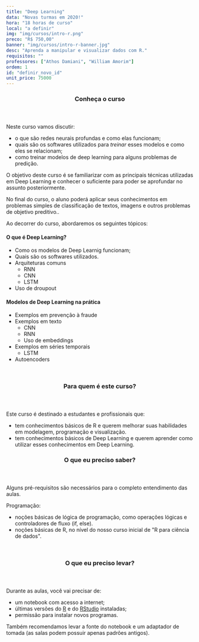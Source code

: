 ```yaml
---
title: "Deep Learning"
data: "Novas turmas em 2020!"
hora: "18 horas de curso"
local: "a definir"
img: "img/cursos/intro-r.png"
preco: "R$ 750,00"
banner: "img/cursos/intro-r-banner.jpg"
desc: "Aprenda a manipular e visualizar dados com R."
requisitos: ""
professores: ["Athos Damiani", "William Amorim"]
ordem: 1
id: "definir_novo_id"
unit_price: 75000
---
```


<header class="section-header">
  <h3>Conheça o curso</h3>
</header>

Neste curso vamos discutir:

* o que são redes neurais profundas e como elas funcionam;
* quais são os softwares utilizados para _treinar_ esses modelos e como eles se relacionam;
* como treinar modelos de deep learning para alguns problemas de predição.

O objetivo deste curso é se familiarizar com as principais técnicas utilizadas em Deep Learning e conhecer o suficiente para poder se aprofundar no assunto posteriormente. 

No final do curso, o aluno poderá aplicar seus conhecimentos em problemas simples de classificação de textos, imagens e outros problemas de objetivo preditivo..

Ao decorrer do curso, abordaremos os seguintes tópicos:

#### O que é Deep Learning?

- Como os modelos de Deep Learnig funcionam;
- Quais são os softwares utilizados.
- Arquiteturas comuns
    - RNN
    - CNN
    - LSTM
- Uso de droupout
    
#### Modelos de Deep Learning na prática

- Exemplos em prevenção à fraude
- Exemplos em texto
    - CNN
    - RNN
    - Uso de embeddings
- Exemplos em séries temporais
    - LSTM
- Autoencoders

<br>
<header class="section-header">
  <h3>Para quem é este curso?</h3>
</header>

Este curso é destinado a estudantes e profissionais que:

- tem conhecimentos básicos de R e querem melhorar suas habilidades em modelagem, programação e visualização.
- tem conhecimentos básicos de Deep Learning e querem aprender como utilizar esses conhecimentos em Deep Learning.

<header class="section-header">
  <h3>O que eu preciso saber?</h3>
</header>

Alguns pré-requisitos são necessários para o completo entendimento das aulas. 

Programação:

- noções básicas de lógica de programação, como operações lógicas e controladores de fluxo (if, else).
- noções básicas de R, no nível do nosso curso inicial de "R para ciência de dados".

<br>
<header class="section-header">
  <h3>O que eu preciso levar?</h3>
</header>

Durante as aulas, você vai precisar de:

- um notebook com acesso a internet;
- últimas versões do [R](https://cran.r-project.org/) e do [RStudio](https://www.rstudio.com/products/rstudio/download/) instaladas;
- permissão para instalar novos programas.

Também recomendamos levar a fonte do notebook e um adaptador de tomada (as salas podem possuir apenas padrões antigos).
